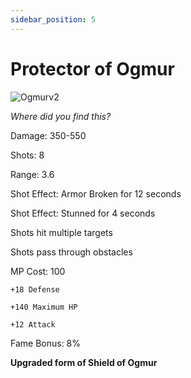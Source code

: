 ```yaml
---
sidebar_position: 5
---
```


# Protector of Ogmur

![Ogmurv2](https://vwiki.valorserver.com/api/item/picture/protector%20of%20ogmur)

<i>Where did you find this?</i>

Damage: 350-550

Shots: 8

Range: 3.6

Shot Effect: Armor Broken for 12 seconds

Shot Effect: Stunned for 4 seconds

Shots hit multiple targets

Shots pass through obstacles

MP Cost: 100

    +18 Defense
    
    +140 Maximum HP
    
    +12 Attack

Fame Bonus: 8%

**Upgraded form of Shield of Ogmur**
